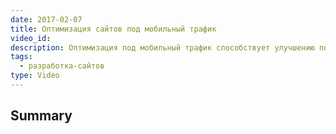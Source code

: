 ```yaml
---
date: 2017-02-07
title: Оптимизация сайтов под мобильный трафик
video_id: 
description: Оптимизация под мобильный трафик способствует улучшению поведенческих факторов и увеличению поискового трафика.
tags:
  - разработка-сайтов
type: Video
---
```

## Summary
